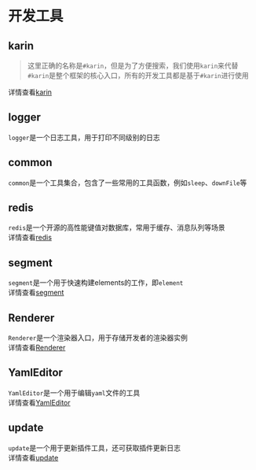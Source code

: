 # 开发工具

## karin

> 这里正确的名称是`#karin`，但是为了方便搜索，我们使用`karin`来代替  
`#karin`是整个框架的核心入口，所有的开发工具都是基于`#karin`进行使用  

详情查看[karin](./karin.md)

## logger

`logger`是一个日志工具，用于打印不同级别的日志

## common

`common`是一个工具集合，包含了一些常用的工具函数，例如`sleep`、`downFile`等

## redis

`redis`是一个开源的高性能键值对数据库，常用于缓存、消息队列等场景  
详情查看[redis](./redis.md)

## segment

`segment`是一个用于快速构建elements的工作，即`element`  
详情查看[segment](./segment.md)

## Renderer

`Renderer`是一个渲染器入口，用于存储开发者的渲染器实例  
详情查看[Renderer](./Renderer.md)

## YamlEditor

`YamlEditor`是一个用于编辑`yaml`文件的工具  
详情查看[YamlEditor](./YamlEditor.md)

## update

`update`是一个用于更新插件工具，还可获取插件更新日志  
详情查看[update](./update.md)

